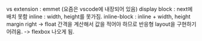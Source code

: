 <before CSS flexbox>
vs extension : emmet (요즘은 vscode에 내장되어 있음)
display
    block : next에 배치 못함
    inline : width, height를 못가짐.
    inline-block : inline + width, height
margin right -> float
간격을 계산해서 값을 적어야 하므로 반응형 layout을 구현하기 어려움.
-> flexbox 나오게 됨.
